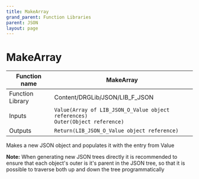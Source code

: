 ```yaml
---
title: MakeArray
grand_parent: Function Libraries
parent: JSON
layout: page
---
```


# MakeArray

| Function name | MakeArray |
| --- | --- |
| Function Library | Content/DRGLib/JSON/LIB_F_JSON |
| Inputs | `Value(Array of LIB_JSON_O_Value object references)`<br/>`Outer(Object reference)` |
| Outputs | `Return(LIB_JSON_O_Value object reference)` |

Makes a new JSON object and populates it with the entry from Value

**Note:**
When generating new JSON trees directly it is recommended to ensure that each object's outer is it's parent in the JSON tree, so that it is possible to traverse both up and down the tree programmatically
